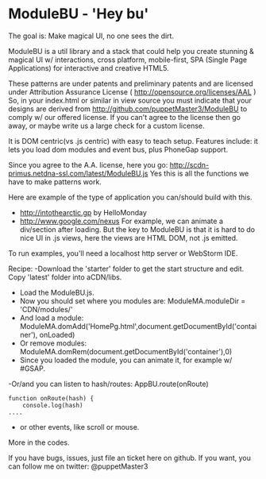 # ModuleBU - 'Hey bu'

 The goal is: Make magical UI, no one sees the dirt.

ModuleBU is a util library and a stack that could help you create stunning & magical UI w/ interactions,
    cross platform, mobile-first, SPA (Single Page Applications) for interactive and creative HTML5.

These patterns are under patents and preliminary patents and are licensed under Attribution Assurance License (  http://opensource.org/licenses/AAL )
So, in your index.html or similar in view source you must indicate that your designs are derived from
http://github.com/puppetMaster3/ModuleBU to comply w/ our offered license.
If you can't agree to the license then go away, or maybe write us a large check for a custom license.

It is DOM centric(vs .js centric) with easy to teach setup.  Features include: it lets you load dom modules and event bus, plus PhoneGap support.

Since you agree to the A.A. license, here you go: http://scdn-primus.netdna-ssl.com/latest/ModuleBU.js
Yes this is all the functions we have to make patterns work.

Here are example of the type of application you can/should build with this.
- http://intothearctic.gp by HelloMonday
- http://www.google.com/nexus
For example, we can animate a div/section after loading. But the key to ModuleBU is that it is hard to do nice UI in .js views, here the views are HTML DOM, not .js emitted.

To run examples, you'll need a localhost http server or WebStorm IDE.

Recipe:
-Download the 'starter' folder to get the start structure and edit. Copy 'latest' folder into aCDN/libs.
- Load the ModuleBU.js.
- Now you should set where you modules are:
    ModuleMA.moduleDir = 'CDN/modules/'
- And load a module:
    ModuleMA.domAdd('HomePg.html',document.getDocumentById('container'), onLoaded)
- Or remove modules:
    ModuleMA.domRem(document.getDocumentById('container'),0)
- Since you loaded the module, you can animate it, for example w/ #GSAP.

-Or/and you can listen to hash/routes:
    AppBU.route(onRoute)

    function onRoute(hash) {
        console.log(hash)
    ....
- or other events, like scroll or mouse.

More in the codes.

If you have bugs, issues, just file an ticket here on github.
If you want, you can follow me on twitter: @puppetMaster3

